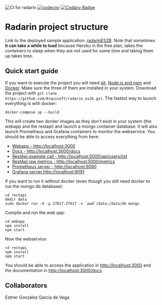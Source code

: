 ![CI for radarin](https://github.com/arquisoft/radarin_es2b/workflows/CI%20for%20radarin/badge.svg)
[![codecov](https://codecov.io/gh/Arquisoft/radarin_es2b/branch/master/graph/badge.svg?token=5KEJ0DQDTU)](https://codecov.io/gh/Arquisoft/radarin_es2b)
[![Codacy Badge](https://app.codacy.com/project/badge/Grade/39b5e401a34f4b9eb499b8ecc9e798de)](https://www.codacy.com/gh/Arquisoft/radarin_es2b/dashboard?utm_source=github.com&amp;utm_medium=referral&amp;utm_content=Arquisoft/radarin_es2b&amp;utm_campaign=Badge_Grade)

# Radarin project structure
Link to the deployed sample application: [radarinES2B](https://radarines2bwebapp.herokuapp.com/). Note that sometimes **it can take a while to load** because Heroku in the free plan, takes the containers to sleep when they are not used for some time and taking them up takes time.

## Quick start guide
If you want to execute the project you will need [git](https://git-scm.com/downloads), [Node.js and npm](https://www.npmjs.com/get-npm) and [Docker](https://docs.docker.com/get-docker/). Make sure the three of them are installed in your system. Download the project with `git clone https://github.com/Arquisoft/radarin_es2b.git`. The fastest way to launch everything is with docker:
```
docker-compose up --build
```
This will create two docker images as they don't exist in your system (the webapp and the restapi) and launch a mongo container database. It will also launch Prometheus and Grafana containers to monitor the webservice. You should be able to access everything from here:
 - [Webapp - http://localhost:3000](http://localhost:3000)
 - [Docs - http://localhost:3000/docs](http://localhost:3000/docs)
 - [RestApi example call - http://localhost:5000/api/users/list](http://localhost:5000/api/users/list)
 - [RestApi raw metrics - http://localhost:5000/metrics](http://localhost:5000/metrics)
 - [Prometheus server - http://localhost:9090](http://localhost:9090)
 - [Grafana server http://localhost:9091](http://localhost:9091)
 
If you want to run it without docker (even though you still need docker to run the mongo db database):
```
cd restapi
mkdir data
sudo docker run -d -p 27017:27017 -v `pwd`/data:/data/db mongo
```
Compile and run the web app:
```
cd webapp
npm install
npm start
```
Now the webservice:
```
cd restapi
npm install
npm start
```
You should be able to access the application in [http://localhost:3000](http://localhost:3000) and the documentation in [http://localhost:3000/docs](http://localhost:3000/docs)

## Collaborators
Esther González García de Vega